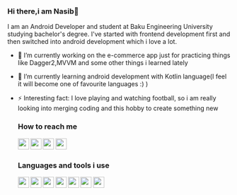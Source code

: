 ### Hi there,i am Nasib👋

I am an Android Developer and student at Baku Engineering University studying bachelor's degree.
I've started with frontend development first and then switched into android development which i love a lot.

- 🔭 I’m currently working on the e-commerce app just for practicing things like Dagger2,MVVM and some other things i learned lately
- 🌱 I’m currently learning android development with Kotlin language(I feel it will become one of favourite languages :) )
- ⚡ Interesting fact: I love playing and watching football, so i am really looking into merging coding and this hobby to create something new

  <h3><b> How to reach me <b></h3>
  
  <a  href="https://www.linkedin.com/in/nesib-eyyubov-4ba1b2181/"><img height="25" src="https://image.flaticon.com/icons/png/512/174/174857.png" target="_blank"></a>
  <a target="_blank" href="https://www.facebook.com/eyyubov.5/"><img height="25" src="https://e7.pngegg.com/pngimages/213/828/png-clipart-facebook-logo-facebook-messenger-logo-social-media-icon-facebook-icon-blue-text.png"></a>
  <a target="_blank" href="nesibeyyubov2000@gmail.com"><img height="25" src="https://www.freepnglogos.com/uploads/logo-gmail-png/logo-gmail-png-gmail-icon-download-png-and-vector-1.png"></a>
  <a target="_blank" href="https://github.com/nesibeyyubov"><img height="25" src="https://image.flaticon.com/icons/png/512/25/25231.png"></a>
  
  
  <h3><b> Languages and tools i use <b></h3>
  
  <a  href="https://www.linkedin.com/in/nesib-eyyubov-4ba1b2181/"><img height="25" src="https://upload.wikimedia.org/wikipedia/commons/thumb/7/74/Kotlin-logo.svg/1200px-Kotlin-logo.svg.png" target="_blank"></a>
  <a target="_blank" href="https://www.facebook.com/eyyubov.5/"><img height="25" src="https://cdn.iconscout.com/icon/free/png-512/java-43-569305.png"></a>
  <a target="_blank" href="nesibeyyubov2000@gmail.com"><img height="25" src="https://upload.wikimedia.org/wikipedia/commons/6/66/Android_robot.png"></a>
  <a target="_blank" href="https://github.com/nesibeyyubov"><img height="25" src="https://git-scm.com/images/logos/downloads/Git-Icon-1788C.png"></a>
<a target="_blank" href="https://www.facebook.com/eyyubov.5/"><img height="25" src="https://cdn.iconscout.com/icon/free/png-512/java-43-569305.png"></a>
  <a target="_blank" href="nesibeyyubov2000@gmail.com"><img height="25" src="https://upload.wikimedia.org/wikipedia/commons/thumb/3/34/Android_Studio_icon.svg/512px-Android_Studio_icon.svg.png"></a>
  <a target="_blank" href="https://github.com/nesibeyyubov"><img height="25" src="https://upload.wikimedia.org/wikipedia/commons/thumb/9/9a/Visual_Studio_Code_1.35_icon.svg/1024px-Visual_Studio_Code_1.35_icon.svg.png"></a>
